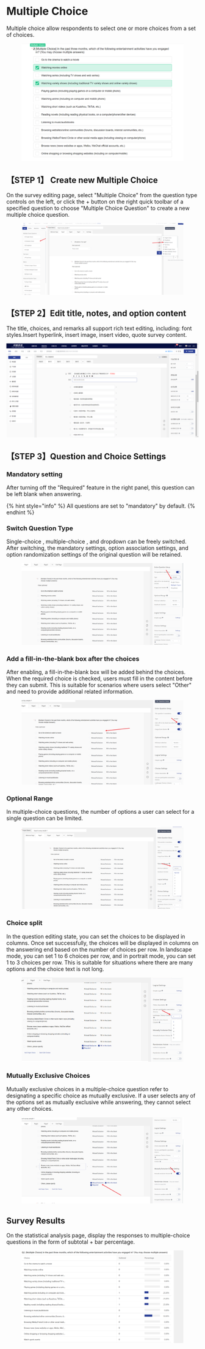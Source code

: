 # Multiple Choice

Multiple choice allow respondents to select one or more choices from a set of choices.

<figure><img src="../../.gitbook/assets/image (4) (1) (1) (1) (1) (1) (1) (1) (1) (1) (1) (1) (1) (1) (1).png" alt=""><figcaption></figcaption></figure>

## 【STEP 1】 Create new Multiple Choice&#x20;

On the survey editing page, select "Multiple Choice" from the question type controls on the left, or click the + button on the right quick toolbar of a specified question to choose "Multiple Choice Question" to create a new multiple choice question.

<figure><img src="../../.gitbook/assets/image (5) (1) (1) (1) (1) (1) (1) (1) (1) (1) (1) (1) (1) (1) (1).png" alt=""><figcaption></figcaption></figure>

## 【STEP 2】Edit title, notes, and option content

The title, choices, and remarks all support rich text editing, including: font styles.Insert hyperlink, insert image, insert video, quote survey content.

![多选题内容编辑](../../.gitbook/assets/Snipaste_2023-10-10_10-13-16.png)

## 【STEP 3】Question and Choice Settings

### Mandatory setting

After turning off the "Required" feature in the right panel, this question can be left blank when answering.

{% hint style="info" %}
All questions are set to "mandatory" by default.
{% endhint %}



### Switch Question Type

Single-choice , multiple-choice , and dropdown  can be freely switched. After switching, the mandatory settings, option association settings, and option randomization settings of the original question will be retained.

<figure><img src="../../.gitbook/assets/image (6) (1) (1) (1) (1) (1) (1) (1) (1) (1) (1) (1).png" alt=""><figcaption></figcaption></figure>

### Add a fill-in-the-blank box after the choices

After enabling, a fill-in-the-blank box will be added behind the choices. When the required choice is checked, users must fill in the content before they can submit. This is suitable for scenarios where users select "Other" and need to provide additional related information.

<figure><img src="../../.gitbook/assets/image (22) (1) (1).png" alt=""><figcaption></figcaption></figure>

### Optional Range

In multiple-choice questions, the number of options a user can select for a single question can be limited.

<figure><img src="../../.gitbook/assets/image (1) (1) (1) (1) (1) (1) (1) (1) (1) (1) (1) (1) (1) (1) (1) (1) (1) (1).png" alt=""><figcaption></figcaption></figure>



### Choice split

In the question editing state, you can set the choices to be displayed in columns. Once set successfully, the choices will be displayed in columns on the answering end based on the number of choices per row. In landscape mode, you can set 1 to 6 choices per row, and in portrait mode, you can set 1 to 3 choices per row. This is suitable for situations where there are many options and the choice text is not long.

<figure><img src="../../.gitbook/assets/image (3) (1) (1) (1) (1) (1) (1) (1) (1) (1) (1) (1) (1) (1).png" alt=""><figcaption></figcaption></figure>

### Mutually Exclusive Choices

Mutually exclusive choices in a multiple-choice question refer to designating a specific choice as mutually exclusive. If a user selects any of the options set as mutually exclusive while answering, they cannot select any other choices.

<figure><img src="../../.gitbook/assets/image (2) (1) (1) (1) (1) (1) (1) (1) (1) (1) (1) (1) (1) (1) (1) (1) (1).png" alt=""><figcaption></figcaption></figure>



## Survey Results

On the statistical analysis page, display the responses to multiple-choice questions in the form of subtotal + bar percentage.

<figure><img src="../../.gitbook/assets/image (4) (1) (1) (1) (1) (1) (1) (1) (1) (1) (1) (1) (1) (1).png" alt=""><figcaption></figcaption></figure>

